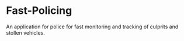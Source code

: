# Fast-Policing
An application for police for fast monitoring and tracking of culprits and stollen vehicles.
